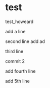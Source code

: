 test
====

test_howeard

add a line
 

second line add ad 


third line 

commit 2

add fourth line	

add 5th line
